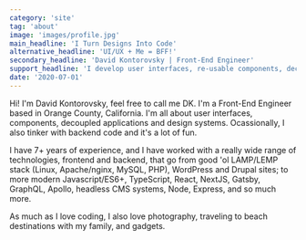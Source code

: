 ```yaml
---
category: 'site'
tag: 'about'
image: 'images/profile.jpg'
main_headline: 'I Turn Designs Into Code'
alternative_headline: 'UI/UX + Me = BFF!'
secondary_headline: 'David Kontorovsky | Front-End Engineer'
support_headline: 'I develop user interfaces, re-usable components, decoupled applications and everything in between.'
date: '2020-07-01'
---
```


Hi! I'm David Kontorovsky, feel free to call me DK. I'm a Front-End Engineer based in Orange County, California. I'm all about user interfaces, components, decoupled applications and design systems. Ocassionally, I also tinker with backend code and it's a lot of fun.

I have 7+ years of experience, and I have worked with a really wide range of technologies, frontend and backend, that go from good 'ol LAMP/LEMP stack (Linux, Apache/nginx, MySQL, PHP), WordPress and Drupal sites; to more modern Javascript/ES6+, TypeScript, React, NextJS, Gatsby, GraphQL, Apollo, headless CMS systems, Node, Express, and so much more.

As much as I love coding, I also love photography, traveling to beach destinations with my family, and gadgets.
